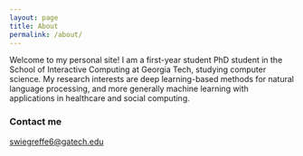 ```yaml
---
layout: page
title: About
permalink: /about/
---
```


Welcome to my personal site! I am a first-year student PhD student in the School of Interactive Computing at Georgia Tech, studying computer science. My research interests are deep learning-based methods for natural language processing, and more generally machine learning with applications in healthcare and social computing.

### Contact me

[swiegreffe6@gatech.edu](mailto:swiegreffe6@gatech.edu)
